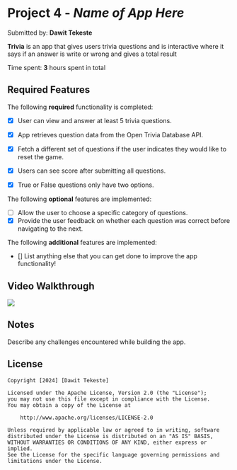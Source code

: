 # Project 4 - *Name of App Here*

Submitted by: **Dawit Tekeste**

**Trivia** is an app that gives users trivia questions and is interactive where it says if an answer is write or wrong and gives a total result 

Time spent: **3** hours spent in total

## Required Features

The following **required** functionality is completed:

- [x] User can view and answer at least 5 trivia questions.
- [x] App retrieves question data from the Open Trivia Database API.
- [x] Fetch a different set of questions if the user indicates they would like to reset the game.
- [x] Users can see score after submitting all questions.
- [x] True or False questions only have two options.


The following **optional** features are implemented:

  
- [ ] Allow the user to choose a specific category of questions.
- [x] Provide the user feedback on whether each question was correct before navigating to the next.

The following **additional** features are implemented:

- [] List anything else that you can get done to improve the app functionality!

## Video Walkthrough

<div>
    <a href="https://www.loom.com/share/5c04897a692a4ed9ab548508c4da12cb">
      <img style="max-width:300px;" src="https://cdn.loom.com/sessions/thumbnails/5c04897a692a4ed9ab548508c4da12cb-with-play.gif">
    </a>
  </div>

## Notes

Describe any challenges encountered while building the app.

## License

    Copyright [2024] [Dawit Tekeste]

    Licensed under the Apache License, Version 2.0 (the "License");
    you may not use this file except in compliance with the License.
    You may obtain a copy of the License at

        http://www.apache.org/licenses/LICENSE-2.0

    Unless required by applicable law or agreed to in writing, software
    distributed under the License is distributed on an "AS IS" BASIS,
    WITHOUT WARRANTIES OR CONDITIONS OF ANY KIND, either express or implied.
    See the License for the specific language governing permissions and
    limitations under the License.
